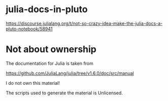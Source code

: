 # julia-docs-in-pluto

https://discourse.julialang.org/t/not-so-crazy-idea-make-the-julia-docs-a-pluto-notebook/58941

# Not about ownership

The documentation for Julia is taken from

https://github.com/JuliaLang/julia/tree/v1.6.0/doc/src/manual

I do not own this material!

The scripts used to generate the material is Unlicensed.
